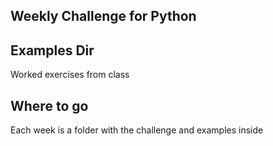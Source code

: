 ## Weekly Challenge for Python

Examples Dir
--
Worked exercises from class 

Where to go
--
Each week is a folder with the challenge and examples inside
